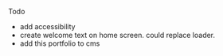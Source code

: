 Todo

- add accessibility
- create welcome text on home screen. could replace loader.
- add this portfolio to cms
